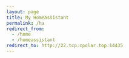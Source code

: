 ```yaml
---
layout: page
title: My Homeassistant
permalink: /ha
redirect_from:
  - /home
  - /homeassistant
redirect_to: http://22.tcp.cpolar.top:14435
---
```

